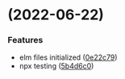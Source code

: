 #  (2022-06-22)


### Features

* elm files initialized ([0e22c79](https://focs.ji.sjtu.edu.cn:2222/SilverFOCS-22/p2team17/commits/0e22c790ffe22a7c7bcd7756666ca48d726bdbc6))
* npx testing ([5b4d6c0](https://focs.ji.sjtu.edu.cn:2222/SilverFOCS-22/p2team17/commits/5b4d6c006c14c2d38cc74f20e500f09e07677f14))



